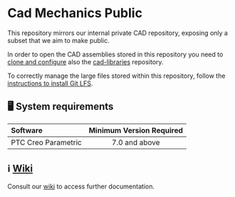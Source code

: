 Cad Mechanics Public
====================

This repository mirrors our internal private CAD repository, exposing only a subset that we aim to make public.

In order to open the CAD assemblies stored in this repository you need to [clone and configure](https://github.com/icub-tech-iit/cad-libraries/wiki#guidelines) also the [cad-libraries](https://github.com/icub-tech-iit/cad-libraries) repository.

To correctly manage the large files stored within this repository, follow the [instructions to install Git LFS][git-lfs].

## 🖥 System requirements

| Software | Minimum Version Required |
| :------- | :----------------------: |
| PTC Creo Parametric | 7.0 and above |

## ℹ [Wiki][wiki]
Consult our [wiki][wiki] to access further documentation.

[git-lfs]: https://help.github.com/en/articles/installing-git-large-file-storage
[wiki]: https://github.com/icub-tech-iit/cad-libraries/wiki
